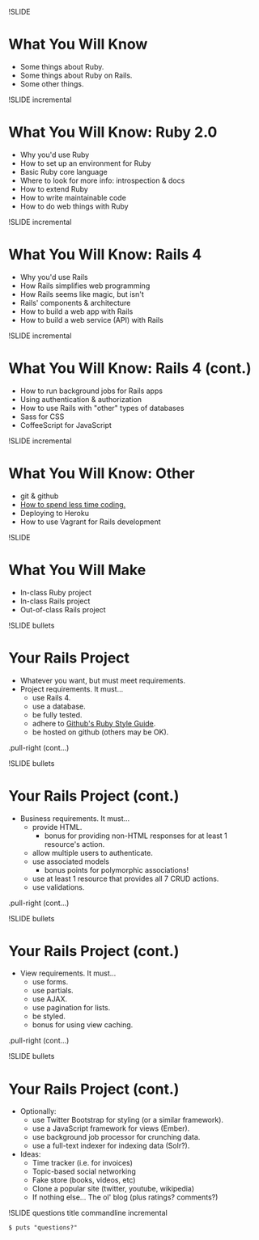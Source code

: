 !SLIDE
# What You Will Know

* Some things about Ruby.
* Some things about Ruby on Rails.
* Some other things.

!SLIDE incremental
# What You Will Know: Ruby 2.0

* Why you'd use Ruby
* How to set up an environment for Ruby
* Basic Ruby core language
* Where to look for more info: introspection & docs
* How to extend Ruby
* How to write maintainable code
* How to do web things with Ruby

!SLIDE incremental
# What You Will Know: Rails 4

* Why you'd use Rails
* How Rails simplifies web programming
* How Rails seems like magic, but isn't
* Rails' components & architecture
* How to build a web app with Rails
* How to build a web service (API) with Rails

!SLIDE incremental
# What You Will Know: Rails 4 (cont.)

* How to run background jobs for Rails apps
* Using authentication & authorization
* How to use Rails with "other" types of databases
* Sass for CSS
* CoffeeScript for JavaScript


!SLIDE incremental
# What You Will Know: Other

* git & github
* [How to spend less time coding.](http://www.rubyrags.com/products/9)
* Deploying to Heroku
* How to use Vagrant for Rails development

!SLIDE
# What You Will Make

* In-class Ruby project
* In-class Rails project
* Out-of-class Rails project

!SLIDE bullets
# Your Rails Project

* Whatever you want, but must meet requirements.
* Project requirements. It must...
    * use Rails 4.
    * use a database.
    * be fully tested.
    * adhere to [Github's Ruby Style Guide](https://github.com/styleguide/ruby).
    * be hosted on github (others may be OK).

.pull-right (cont...)

!SLIDE bullets
# Your Rails Project (cont.)

* Business requirements. It must...
    * provide HTML.
        * bonus for providing non-HTML responses for at least 1 resource's action.
    * allow multiple users to authenticate.
    * use associated models
        * bonus points for polymorphic associations!
    * use at least 1 resource that provides all 7 CRUD actions.
    * use validations.

.pull-right (cont...)

!SLIDE bullets
# Your Rails Project (cont.)

* View requirements. It must...
    * use forms.
    * use partials.
    * use AJAX.
    * use pagination for lists.
    * be styled.
    * bonus for using view caching.

.pull-right (cont...)

!SLIDE bullets
# Your Rails Project (cont.)

* Optionally:
    * use Twitter Bootstrap for styling (or a similar framework).
    * use a JavaScript framework for views (Ember).
    * use background job processor for crunching data.
    * use a full-text indexer for indexing data (Solr?).
* Ideas:
    * Time tracker (i.e. for invoices)
    * Topic-based social networking
    * Fake store (books, videos, etc)
    * Clone a popular site (twitter, youtube, wikipedia)
    * If nothing else... The ol' blog (plus ratings? comments?)


!SLIDE questions title commandline incremental

```
$ puts "questions?"
```
